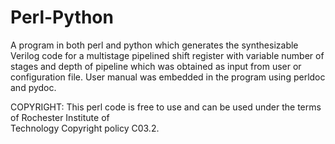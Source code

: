 # Perl-Python
A program in both perl and python which generates the synthesizable Verilog code for a multistage pipelined shift register with variable number of stages and depth of pipeline which was obtained as input from user or configuration file. User manual was embedded in the program using perldoc and pydoc.


COPYRIGHT:
This	perl	code	is	free	to	use and	can	be	used	under	the	terms	of	Rochester	Institute	of	
Technology	Copyright	policy	C03.2.
